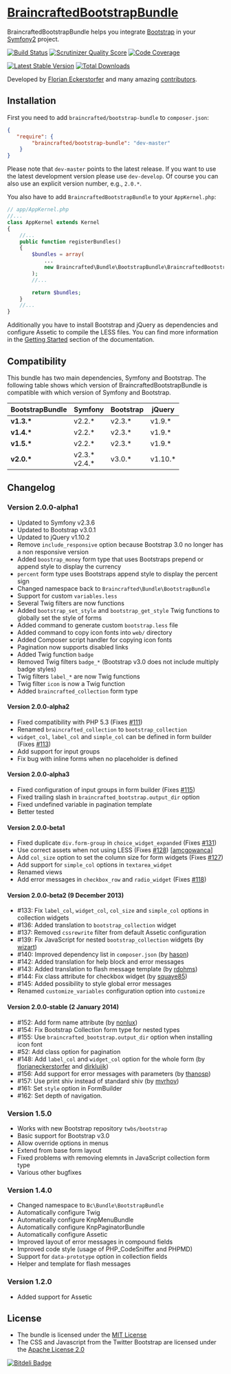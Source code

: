 [BraincraftedBootstrapBundle](http://bootstrap.braincrafted.com)
=================

BraincraftedBootstrapBundle helps you integrate [Bootstrap](http://getbootstrap.com) in your [Symfony2](http://symfony.com) project.

[![Build Status](https://secure.travis-ci.org/braincrafted/bootstrap-bundle.png)](http://travis-ci.org/braincrafted/bootstrap-bundle)
[![Scrutinizer Quality Score](https://scrutinizer-ci.com/g/braincrafted/bootstrap-bundle/badges/quality-score.png?s=28e07378182fddc3cdf2c764437a72b6eaf55a45)](https://scrutinizer-ci.com/g/braincrafted/bootstrap-bundle/)
[![Code Coverage](https://scrutinizer-ci.com/g/braincrafted/bootstrap-bundle/badges/coverage.png?s=6258b68071860a349841a0450f39e7cc6ad5da23)](https://scrutinizer-ci.com/g/braincrafted/bootstrap-bundle/)

[![Latest Stable Version](https://poser.pugx.org/braincrafted/bootstrap-bundle/v/stable.png)](https://packagist.org/packages/braincrafted/bootstrap-bundle)
[![Total Downloads](https://poser.pugx.org/braincrafted/bootstrap-bundle/downloads.png)](https://packagist.org/packages/braincrafted/bootstrap-bundle)

Developed by [Florian Eckerstorfer](http://florian.ec) and many amazing [contributors](https://github.com/braincrafted/bootstrap-bundle/contributors).


Installation
------------

First you need to add `braincrafted/bootstrap-bundle` to `composer.json`:

```json
{
   "require": {
        "braincrafted/bootstrap-bundle": "dev-master"
    }
}
```

Please note that `dev-master` points to the latest release. If you want to use the latest development version please use `dev-develop`. Of course you can also use an explicit version number, e.g., `2.0.*`.

You also have to add `BraincraftedBootstrapBundle` to your `AppKernel.php`:

```php
// app/AppKernel.php
//...
class AppKernel extends Kernel
{
    //...
    public function registerBundles()
    {
        $bundles = array(
            ...
            new Braincrafted\Bundle\BootstrapBundle\BraincraftedBootstrapBundle()
        );
        //...

        return $bundles;
    }
    //...
}
```
Additionally you have to install Bootstrap and jQuery as dependencies and configure Assetic to compile the LESS files. You can find more information in the [Getting Started](http://bootstrap.braincrafted.com/getting-started.html) section of the documentation.


Compatibility
-------------

This bundle has two main dependencies, Symfony and Bootstrap. The following table shows which version of BraincraftedBootstrapBundle is compatible with which version of Symfony and Bootstrap.

<table>
    <thead>
        <tr>
            <th>BootstrapBundle</th>
            <th>Symfony</th>
            <th>Bootstrap</th>
            <th>jQuery</th>
        </tr>
    </thead>
    <tbody>
        <tr>
            <td><strong>v1.3.*</strong></td>
            <td>v2.2.*</td>
            <td>v2.3.*</td>
            <td>v1.9.*</td>
        </tr>
        <tr>
            <td><strong>v1.4.*</strong></td>
            <td>v2.2.*</td>
            <td>v2.3.*</td>
            <td>v1.9.*</td>
        </tr>
        <tr>
            <td><strong>v1.5.*</strong></td>
            <td>v2.2.*</td>
            <td>v2.3.*</td>
            <td>v1.9.*</td>
        </tr>
        <tr>
            <td><strong>v2.0.*</strong></td>
            <td>v2.3.*<br>v2.4.*</td>
            <td>v3.0.*</td>
            <td>v1.10.*</td>
        </tr>
    </tbody>
</table>


Changelog
---------

### Version 2.0.0-alpha1

- Updated to Symfony v2.3.6
- Updated to Bootstrap v3.0.1
- Updated to jQuery v1.10.2
- Remove `include_responsive` option because Bootstrap 3.0 no longer has a non responsive version
- Added `boostrap_money` form type that uses Bootstraps prepend or append style to display the currency
- `percent` form type uses Bootstraps append style to display the percent sign
- Changed namespace back to `Braincrafted\Bundle\BootstrapBundle`
- Support for custom `variables.less`
- Several Twig filters are now functions
- Added `bootstrap_set_style` and `bootstrap_get_style` Twig functions to globally set the style of forms
- Added command to generate custom `bootstrap.less` file
- Added command to copy icon fonts into `web/` directory
- Added Composer script handler for copying icon fonts
- Pagination now supports disabled links
- Added Twig function `badge`
- Removed Twig filters `badge_*` (Bootstrap v3.0 does not include multiply badge styles)
- Twig filters `label_*` are now Twig functions
- Twig filter `icon` is now a Twig function
- Added `braincrafted_collection` form type

#### Version 2.0.0-alpha2

- Fixed compatibility with PHP 5.3 (Fixes [#111](https://github.com/braincrafted/bootstrap-bundle/issues/111))
- Renamed `braincrafted_collection` to `bootstrap_collection`
- `widget_col`, `label_col` and `simple_col` can be defined in form builder (Fixes [#113](https://github.com/braincrafted/bootstrap-bundle/issues/113))
- Add support for input groups
- Fix bug with inline forms when no placeholder is defined

#### Version 2.0.0-alpha3

- Fixed configuration of input groups in form builder (Fixes [#115](https://github.com/braincrafted/bootstrap-bundle/issues/115))
- Fixed trailing slash in `braincrafted_bootstrap.output_dir` option
- Fixed undefined variable in pagination template
- Better tested

#### Version 2.0.0-beta1

- Fixed duplicate `div.form-group` in `choice_widget_expanded` (Fixes [#131](https://github.com/braincrafted/bootstrap-bundle/issues/131))
- Use correct assets when not using LESS (Fixes [#128](https://github.com/braincrafted/bootstrap-bundle/issues/128)) [[amcgowanca](https://github.com/amcgowanca)]
- Add `col_size` option to set the column size for form widgets (Fixes [#127](https://github.com/braincrafted/bootstrap-bundle/issues/127))
- Add support for `simple_col` options in `textarea_widget`
- Renamed views
- Add error messages in `checkbox_row` and `radio_widget` (Fixes [#118](https://github.com/braincrafted/bootstrap-bundle/issues/118))

#### Version 2.0.0-beta2 (9 December 2013)

- #133: Fix `label_col`, `widget_col`, `col_size` and `simple_col` options in collection widgets
- #136: Added translation to `bootstrap_collection` widget
- #137: Removed `cssrewrite` filter from default Assetic configuration
- #139: Fix JavaScript for nested `bootstrap_collection` widgets (by [wizart](https://github.com/wizart))
- #140: Improved dependency list in `composer.json` (by [hason](https://github.com/hason))
- #142: Added translation for help block and error messages
- #143: Added translation to flash message template (by [rdohms](https://github.com/rdohms))
- #144: Fix class attribute for checkbox widget (by [squaye85](https://github.com/squaye85))
- #145: Added possibility to style global error messages
- Renamed `customize_variables` configuration option into `customize`

#### Version 2.0.0-stable (2 January 2014)

- #152: Add form name attribute (by [nonlux](https://github.com/nonlux))
- #154: Fix Bootstrap Collection form type for nested types
- #155: Use `braincrafted_bootstrap.output_dir` option when installing icon font
- #52: Add class option for pagination
- #148: Add `label_col` and `widget_col` option for the whole form (by [florianeckerstorfer](https://github.com/florianeckerstorfer) and [dirkluijk](https://github.com/dirkluijk))
- #156: Add support for error messages with parameters (by [thanosp](https://github.com/thanosp))
- #157: Use print shiv instead of standard shiv (by [mvrhov](https://github.com/mvrhov))
- #161: Set `style` option in FormBuilder
- #162: Set depth of navigation.

### Version 1.5.0

- Works with new Bootstrap repository `twbs/bootstrap`
- Basic support for Bootstrap v3.0
- Allow override options in menus
- Extend from base form layout
- Fixed problems with removing elemnts in JavaScript collection form type
- Various other bugfixes

### Version 1.4.0

- Changed namespace to `Bc\Bundle\BootstrapBundle`
- Automatically configure Twig
- Automatically configure KnpMenuBundle
- Automatically configure KnpPaginatorBundle
- Automatically configure Assetic
- Improved layout of error messages in compound fields
- Improved code style (usage of PHP_CodeSniffer and PHPMD)
- Support for `data-prototype` option in collection fields
- Helper and template for flash messages

### Version 1.2.0

- Added support for Assetic


License
-------

- The bundle is licensed under the [MIT License](http://opensource.org/licenses/MIT)
- The CSS and Javascript from the Twitter Bootstrap are licensed under the [Apache License 2.0](http://www.apache.org/licenses/LICENSE-2.0)


[![Bitdeli Badge](https://d2weczhvl823v0.cloudfront.net/braincrafted/bootstrap-bundle/trend.png)](https://bitdeli.com/free "Bitdeli Badge")
